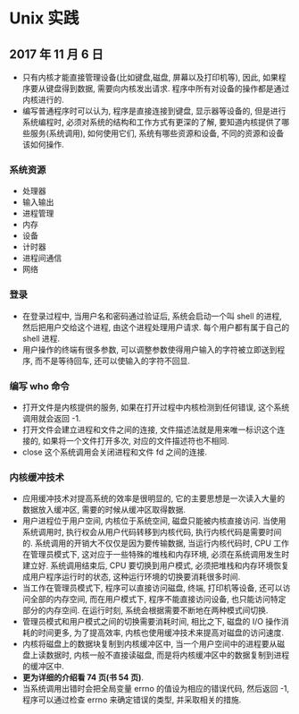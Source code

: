 # Unix 实践

## 2017 年 11 月 6 日

+   只有内核才能直接管理设备(比如键盘,磁盘, 屏幕以及打印机等), 因此, 如果程序要从键盘得到数据, 需要向内核发出请求. 程序中所有对设备的操作都是通过内核进行的.
+   编写普通程序时可以认为, 程序是直接连接到键盘, 显示器等设备的, 但是进行系统编程时, 必须对系统的结构和工作方式有更深的了解, 要知道内核提供了哪些服务(系统调用), 如何使用它们, 系统有哪些资源和设备, 不同的资源和设备该如何操作.

### 系统资源

+   处理器
+   输入输出
+   进程管理
+   内存
+   设备
+   计时器
+   进程间通信
+   网络

### 登录

+   在登录过程中, 当用户名和密码通过验证后, 系统会启动一个叫 shell 的进程, 然后把用户交给这个进程, 由这个进程处理用户请求. 每个用户都有属于自己的 shell 进程.
+   用户操作的终端有很多参数, 可以调整参数使得用户输入的字符被立即送到程序, 而不是等待回车, 还可以使输入的字符不回显.



### 编写 who 命令

+   打开文件是内核提供的服务, 如果在打开过程中内核检测到任何错误, 这个系统调用就会返回 -1.
+   打开文件会建立进程和文件之间的连接, 文件描述法就是用来唯一标识这个连接的, 如果将一个文件打开多次, 对应的文件描述符也不相同.
+   close 这个系统调用会关闭进程和文件 fd 之间的连接.



### 内核缓冲技术

+   应用缓冲技术对提高系统的效率是很明显的, 它的主要思想是一次读入大量的数据放入缓冲区, 需要的时候从缓冲区取得数据.
+   用户进程位于用户空间, 内核位于系统空间, 磁盘只能被内核直接访问. 当使用系统调用时, 执行权会从用户代码转移到内核代码, 执行内核代码是需要时间的. 系统调用的开销大不仅仅是因为要传输数据, 当运行内核代码时, CPU 工作在管理员模式下, 这对应于一些特殊的堆栈和内存环境, 必须在系统调用发生时建立好. 系统调用结束后, CPU 要切换到用户模式, 必须把堆栈和内存环境恢复成用户程序运行时的状态, 这种运行环境的切换要消耗很多时间.
+   当工作在管理员模式下, 程序可以直接访问磁盘, 终端, 打印机等设备, 还可以访问全部的内存空间, 而在用户模式下, 程序不能直接访问设备, 也只能访问特定部分的内存空间. 在运行时刻, 系统会根据需要不断地在两种模式间切换.
+   管理员模式和用户模式之间的切换需要消耗时间, 相比之下, 磁盘的 I/O 操作消耗的时间更多, 为了提高效率, 内核也使用缓冲技术来提高对磁盘的访问速度.
+   内核将磁盘上的数据块复制到内核缓冲区中, 当一个用户空间中的进程要从磁盘上读数据时, 内核一般不直接读磁盘,  而是将内核缓冲区中的数据复制到进程的缓冲区中. 
+   **更为详细的介绍看 74 页(书 54 页)**.
+   当系统调用出错时会把全局变量 errno 的值设为相应的错误代码, 然后返回 -1, 程序可以通过检查 errno 来确定错误的类型, 并采取相关的措施.

























